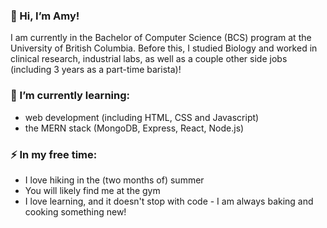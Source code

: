 ### 👋 Hi, I’m Amy!

I am currently in the Bachelor of Computer Science (BCS) program at the University of British Columbia. Before this, I studied Biology and worked in clinical research, industrial labs, as well as a couple other side jobs (including 3 years as a part-time barista)! 


### 🌱 I’m currently learning: 

- web development (including HTML, CSS and Javascript)
- the MERN stack (MongoDB, Express, React, Node.js)

### ⚡ In my free time:

- I love hiking in the (two months of) summer 
- You will likely find me at the gym
- I love learning, and it doesn't stop with code - I am always baking and cooking something new! 

<!---
ameschen/ameschen is a ✨ special ✨ repository because its `README.md` (this file) appears on your GitHub profile.
You can click the Preview link to take a look at your changes.
--->
